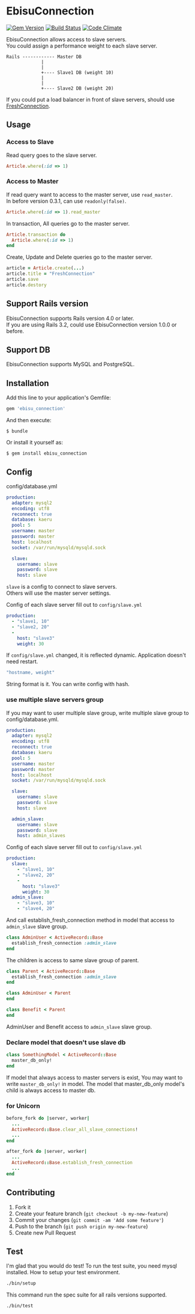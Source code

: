 # EbisuConnection
[![Gem Version](https://badge.fury.io/rb/ebisu_connection.svg)](http://badge.fury.io/rb/ebisu_connection) [![Build Status](https://travis-ci.org/tsukasaoishi/ebisu_connection.svg?branch=master)](https://travis-ci.org/tsukasaoishi/ebisu_connection) [![Code Climate](https://codeclimate.com/github/tsukasaoishi/ebisu_connection/badges/gpa.svg)](https://codeclimate.com/github/tsukasaoishi/ebisu_connection)

EbisuConnection allows access to slave servers.  
You could assign a performance weight to each slave server.

```
Rails ------------ Master DB
             |
             | 
             +---- Slave1 DB (weight 10)
             |
             |
             +---- Slave2 DB (weight 20)
```

If you could put a load balancer in front of slave servers, should use [FreshConnection](https://github.com/tsukasaoishi/fresh_connection).

## Usage
### Access to Slave
Read query goes to the slave server.

```ruby
Article.where(:id => 1)
```

### Access to Master
If read query want to access to the master server, use `read_master`.  
In before version 0.3.1, can use `readonly(false)`.

```ruby
Article.where(:id => 1).read_master
```

In transaction, All queries go to the master server.

```ruby
Article.transaction do
  Article.where(:id => 1)
end
```

Create, Update and Delete queries go to the master server.

```ruby
article = Article.create(...)
article.title = "FreshConnection"
article.save
article.destory
```

## Support Rails version
EbisuConnection supports Rails version 4.0 or later.  
If you are using Rails 3.2, could use EbisuConnection version 1.0.0 or before.

## Support DB
EbisuConnection supports MySQL and PostgreSQL.

## Installation

Add this line to your application's Gemfile:

```ruby
gem 'ebisu_connection'
```

And then execute:

```
$ bundle
```

Or install it yourself as:

```
$ gem install ebisu_connection
```

## Config

config/database.yml

```yaml
production:
  adapter: mysql2
  encoding: utf8
  reconnect: true
  database: kaeru
  pool: 5
  username: master
  password: master
  host: localhost
  socket: /var/run/mysqld/mysqld.sock

  slave:
    username: slave
    password: slave
    host: slave
```

```slave``` is a config to connect to slave servers.  
Others will use the master server settings.  
  
Config of each slave server fill out to `config/slave.yml`

```yaml
production:
  - "slave1, 10"
  - "slave2, 20"
  -
    host: "slave3"
    weight: 30
```

If ``config/slave.yml`` changed, it is reflected dynamic. Application doesn't need restart.

```yaml
"hostname, weight"
```

String format is it. You can write config with hash.

### use multiple slave servers group
If you may want to user multiple slave group, write multiple slave group to config/database.yml. 

```yaml
production:
  adapter: mysql2
  encoding: utf8
  reconnect: true
  database: kaeru
  pool: 5
  username: master
  password: master
  host: localhost
  socket: /var/run/mysqld/mysqld.sock

  slave:
    username: slave
    password: slave
    host: slave

  admin_slave:
    username: slave
    password: slave
    host: admin_slaves
```

Config of each slave server fill out to `config/slave.yml`

```yaml
production:
  slave:
    - "slave1, 10"
    - "slave2, 20"
    -
      host: "slave3"
      weight: 30
  admin_slave:
    - "slave3, 10"
    - "slave4, 20"
```

And call establish_fresh_connection method in model that access to ```admin_slave``` slave group.

```ruby
class AdminUser < ActiveRecord::Base
  establish_fresh_connection :admin_slave
end
```

The children is access to same slave group of parent.

```ruby
class Parent < ActiveRecord::Base
  establish_fresh_connection :admin_slave
end

class AdminUser < Parent
end

class Benefit < Parent
end
```

AdminUser and Benefit access to ```admin_slave``` slave group.


### Declare model that doesn't use slave db

```ruby
class SomethingModel < ActiveRecord::Base
  master_db_only!
end
```

If model that always access to master servers is exist, You may want to write ```master_db_only!```  in model.
The model that master_db_only model's child is always access to master db.

### for Unicorn

```ruby
before_fork do |server, worker|
  ...
  ActiveRecord::Base.clear_all_slave_connections!
  ...
end

after_fork do |server, worker|
  ...
  ActiveRecord::Base.establish_fresh_connection
  ...
end
```

## Contributing

1. Fork it
2. Create your feature branch (`git checkout -b my-new-feature`)
3. Commit your changes (`git commit -am 'Add some feature'`)
4. Push to the branch (`git push origin my-new-feature`)
5. Create new Pull Request

## Test

I'm glad that you would do test!
To run the test suite, you need mysql installed.
How to setup your test environment.

```bash
./bin/setup
```

This command run the spec suite for all rails versions supported.

```base
./bin/test
```

